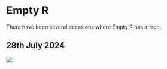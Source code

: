 # Empty R

There have been several occasions where Empty R has arisen.

## 28th July 2024

![](https://www.mtr.com.hk/ch/customer/images/promotion/ktlsuspension/ktl-service-suspension-route-tc.png)
